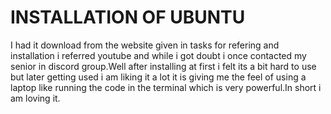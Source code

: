 # INSTALLATION OF UBUNTU
  I had it download from the website given in tasks for refering and installation i referred youtube and while i got doubt i once contacted my senior in discord group.Well after installing at first i felt its a bit hard to use but later getting used i am liking it a lot it is giving me the feel of using a laptop like running the code in the terminal which is very powerful.In short i am loving it.
